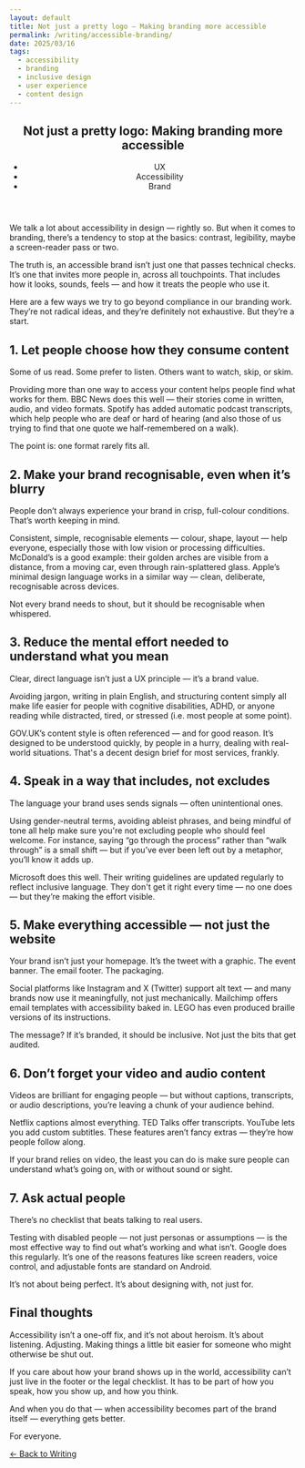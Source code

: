 ```yaml
---
layout: default
title: Not just a pretty logo – Making branding more accessible
permalink: /writing/accessible-branding/
date: 2025/03/16
tags:
  - accessibility
  - branding
  - inclusive design
  - user experience
  - content design
---
```


<article>

  <header>
    <h1>Not just a pretty logo: Making branding more accessible</h1>
    <ul class="tags">
      <li>UX</li>
      <li>Accessibility</li>
      <li>Brand</li>
    </ul>
  </header>

  <p>We talk a lot about accessibility in design — rightly so. But when it comes to branding, there’s a tendency to stop at the basics: contrast, legibility, maybe a screen-reader pass or two.</p>

  <p>The truth is, an accessible brand isn’t just one that passes technical checks. It’s one that invites more people in, across all touchpoints. That includes how it looks, sounds, feels — and how it treats the people who use it.</p>

  <p>Here are a few ways we try to go beyond compliance in our branding work. They’re not radical ideas, and they’re definitely not exhaustive. But they’re a start.</p>

  <h2><span class="highlight">1. Let people choose how they consume content</span></h2>
  <p>Some of us read. Some prefer to listen. Others want to watch, skip, or skim.</p>
  <p>Providing more than one way to access your content helps people find what works for them. BBC News does this well — their stories come in written, audio, and video formats. Spotify has added automatic podcast transcripts, which help people who are deaf or hard of hearing (and also those of us trying to find that one quote we half-remembered on a walk).</p>

  <p>The point is: one format rarely fits all.</p>

  <h2><span class="highlight">2. Make your brand recognisable, even when it’s blurry</span></h2>
  <p>People don’t always experience your brand in crisp, full-colour conditions. That’s worth keeping in mind.</p>
  <p>Consistent, simple, recognisable elements — colour, shape, layout — help everyone, especially those with low vision or processing difficulties. McDonald’s is a good example: their golden arches are visible from a distance, from a moving car, even through rain-splattered glass. Apple’s minimal design language works in a similar way — clean, deliberate, recognisable across devices.</p>

  <p>Not every brand needs to shout, but it should be recognisable when whispered.</p>

  <h2><span class="highlight">3. Reduce the mental effort needed to understand what you mean</span></h2>
  <p>Clear, direct language isn’t just a UX principle — it’s a brand value.</p>
  <p>Avoiding jargon, writing in plain English, and structuring content simply all make life easier for people with cognitive disabilities, ADHD, or anyone reading while distracted, tired, or stressed (i.e. most people at some point).</p>

  <p>GOV.UK’s content style is often referenced — and for good reason. It’s designed to be understood quickly, by people in a hurry, dealing with real-world situations. That's a decent design brief for most services, frankly.</p>

  <h2><span class="highlight">4. Speak in a way that includes, not excludes</span></h2>
  <p>The language your brand uses sends signals — often unintentional ones.</p>
  <p>Using gender-neutral terms, avoiding ableist phrases, and being mindful of tone all help make sure you're not excluding people who should feel welcome. For instance, saying “go through the process” rather than “walk through” is a small shift — but if you’ve ever been left out by a metaphor, you’ll know it adds up.</p>

  <p>Microsoft does this well. Their writing guidelines are updated regularly to reflect inclusive language. They don't get it right every time — no one does — but they’re making the effort visible.</p>

  <h2><span class="highlight">5. Make everything accessible — not just the website</span></h2>
  <p>Your brand isn’t just your homepage. It’s the tweet with a graphic. The event banner. The email footer. The packaging.</p>
  <p>Social platforms like Instagram and X (Twitter) support alt text — and many brands now use it meaningfully, not just mechanically. Mailchimp offers email templates with accessibility baked in. LEGO has even produced braille versions of its instructions.</p>

  <p>The message? If it’s branded, it should be inclusive. Not just the bits that get audited.</p>

  <h2><span class="highlight">6. Don’t forget your video and audio content</span></h2>
  <p>Videos are brilliant for engaging people — but without captions, transcripts, or audio descriptions, you’re leaving a chunk of your audience behind.</p>
  <p>Netflix captions almost everything. TED Talks offer transcripts. YouTube lets you add custom subtitles. These features aren’t fancy extras — they’re how people follow along.</p>

  <p>If your brand relies on video, the least you can do is make sure people can understand what’s going on, with or without sound or sight.</p>

  <h2><span class="highlight">7. Ask actual people</span></h2>
  <p>There’s no checklist that beats talking to real users.</p>
  <p>Testing with disabled people — not just personas or assumptions — is the most effective way to find out what’s working and what isn’t. Google does this regularly. It’s one of the reasons features like screen readers, voice control, and adjustable fonts are standard on Android.</p>

  <p>It’s not about being perfect. It’s about designing with, not just for.</p>

  <h2><span class="highlight">Final thoughts</span></h2>
  <p>Accessibility isn’t a one-off fix, and it’s not about heroism. It’s about listening. Adjusting. Making things a little bit easier for someone who might otherwise be shut out.</p>
  <p>If you care about how your brand shows up in the world, accessibility can’t just live in the footer or the legal checklist. It has to be part of how you speak, how you show up, and how you think.</p>

  <p>And when you do that — when accessibility becomes part of the brand itself — everything gets better.</p>

  <p>For everyone.</p>

</article>

<nav aria-label="Page navigation">
    <p><a href="/writing" class="button--secondary">← Back to Writing</a></p>
</nav>
